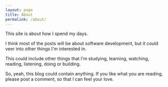 ```yaml
---
layout: page
title: About
permalink: /about/
---
```


This site is about how I spend my days.

I think most of the posts will be about software development, but it could veer into other things I'm interested in.

This could include other things that I'm studying, learning, watching, reading, listening, doing or building.

So, yeah, this blog could contain anything. If you like what you are reading, please post a comment, so that I can feel your love.